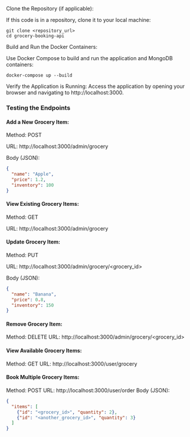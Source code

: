 Clone the Repository (if applicable):

If this code is in a repository, clone it to your local machine:
```console
git clone <repository_url>
cd grocery-booking-api
```

Build and Run the Docker Containers:

Use Docker Compose to build and run the application and MongoDB containers:
```console
docker-compose up --build
```
Verify the Application is Running:
Access the application by opening your browser and navigating to http://localhost:3000.

### Testing the Endpoints

#### Add a New Grocery Item:

Method: POST

URL: http://localhost:3000/admin/grocery

Body (JSON):
```json
{
  "name": "Apple",
  "price": 1.2,
  "inventory": 100
}
```

#### View Existing Grocery Items:

Method: GET

URL: http://localhost:3000/admin/grocery

#### Update Grocery Item:

Method: PUT

URL: http://localhost:3000/admin/grocery/<grocery_id>

Body (JSON):
```json
{
  "name": "Banana",
  "price": 0.8,
  "inventory": 150
}
```

#### Remove Grocery Item:

Method: DELETE
URL: http://localhost:3000/admin/grocery/<grocery_id>
#### View Available Grocery Items:

Method: GET
URL: http://localhost:3000/user/grocery


#### Book Multiple Grocery Items:

Method: POST
URL: http://localhost:3000/user/order
Body (JSON):
```json
{
  "items": [
    {"id": "<grocery_id>", "quantity": 2},
    {"id": "<another_grocery_id>", "quantity": 3}
  ]
}
```

